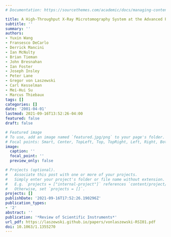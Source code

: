 ```yaml
---
# Documentation: https://sourcethemes.com/academic/docs/managing-content/

title: A High-Throughput X-Ray Microtomography System at the Advanced Photon Source
subtitle: ''
summary: ''
authors:
- Yuxin Wang
- Fransesco DeCarlo
- Derrick Mancini
- Ian McNulty
- Brian Tieman
- John Bresnahan
- Ian Foster
- Joseph Insley
- Peter Lane
- Gregor von Laszewski
- Carl Kesselman
- Mei-Hui Su
- Marcus Thiebaux
tags: []
categories: []
date: '2001-04-01'
lastmod: 2021-09-16T13:52:26-04:00
featured: false
draft: false

# Featured image
# To use, add an image named `featured.jpg/png` to your page's folder.
# Focal points: Smart, Center, TopLeft, Top, TopRight, Left, Right, BottomLeft, Bottom, BottomRight.
image:
  caption: ''
  focal_point: ''
  preview_only: false

# Projects (optional).
#   Associate this post with one or more of your projects.
#   Simply enter your project's folder or file name without extension.
#   E.g. `projects = ["internal-project"]` references `content/project/deep-learning/index.md`.
#   Otherwise, set `projects = []`.
projects: []
publishDate: '2021-09-16T17:52:26.190296Z'
publication_types:
- '2'
abstract: ''
publication: '*Review of Scientific Instruments*'
url_pdf: https://laszewski.github.io/papers/vonlaszewski-RSI01.pdf
doi: 10.1063/1.1355270
---
```


